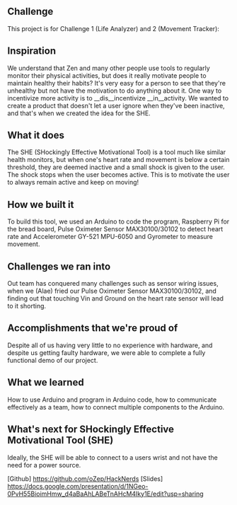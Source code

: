 ## Challenge
This project is for Challenge 1 (Life Analyzer) and 2 (Movement Tracker):

## Inspiration
We understand that Zen and many other people use tools to regularly monitor their physical activities, but does it really motivate people to maintain healthy their habits? It's very easy for a person to see that they're unhealthy but not have the motivation to do anything about it. One way to incentivize more activity is to __dis__incentivize __in__activity. We wanted to create a product that doesn't let a user ignore when they've been inactive, and that's when we created the idea for the SHE.

## What it does
The SHE (SHockingly Effective Motivational Tool) is a tool much like similar health monitors, but when one's heart rate and movement is below a certain threshold, they are deemed inactive and a small shock is given to the user. The shock stops when the user becomes active. This is to motivate the user to always remain active and keep on moving!

## How we built it
To build this tool, we used an Arduino to code the program, Raspberry Pi for the bread board, Pulse Oximeter Sensor MAX30100/30102 to detect heart rate and Accelerometer GY-521 MPU-6050 and Gyrometer to measure movement.

## Challenges we ran into
Out team has conquered many challenges such as sensor wiring issues,
when we (Alae) fried our Pulse Oximeter Sensor MAX30100/30102,
and finding out that touching Vin and Ground on the heart rate sensor will lead to it shorting.

## Accomplishments that we're proud of
Despite all of us having very little to no experience with hardware, and despite us getting faulty hardware, we were able to complete a fully functional demo of our project.

## What we learned
How to use Arduino and program in Arduino code, how to communicate effectively as a team, how to connect multiple components to the Arduino.

## What's next for SHockingly Effective Motivational Tool (SHE)
Ideally, the SHE will be able to connect to a users wrist and not have the need for a power source.

[Github] https://github.com/oZep/HackNerds
[Slides] https://docs.google.com/presentation/d/1NGeo-0PvH55BioimHmw_d4aBaAhLABeTnAHcM4Iky1E/edit?usp=sharing